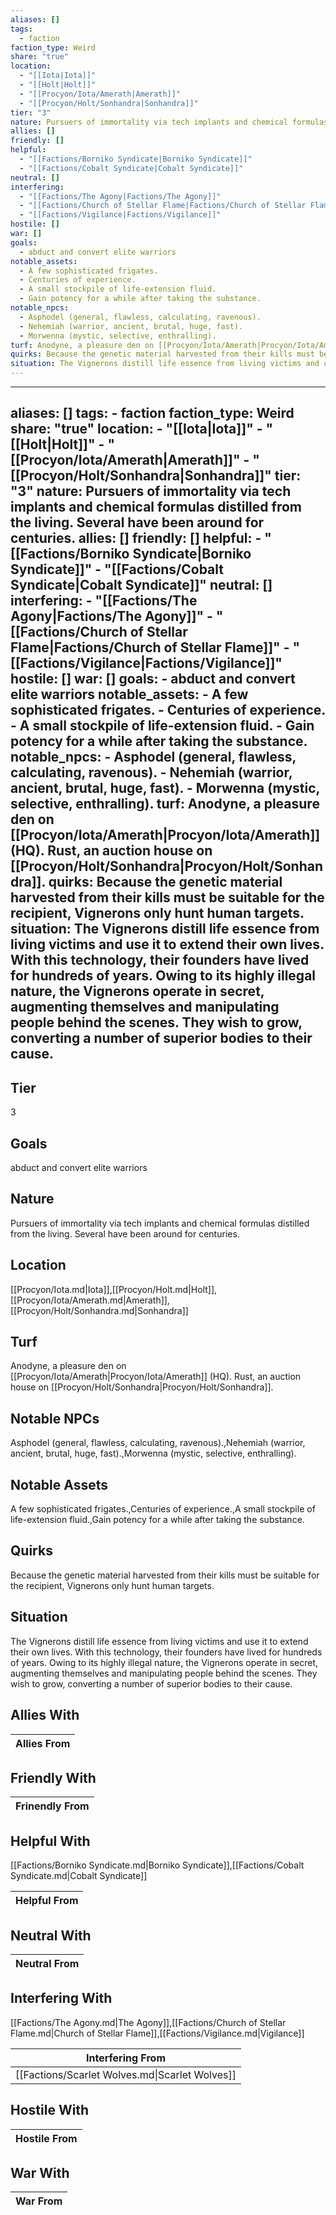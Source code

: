 ```yaml
---
aliases: []
tags:
  - faction
faction_type: Weird
share: "true"
location:
  - "[[Iota|Iota]]"
  - "[[Holt|Holt]]"
  - "[[Procyon/Iota/Amerath|Amerath]]"
  - "[[Procyon/Holt/Sonhandra|Sonhandra]]"
tier: "3"
nature: Pursuers of immortality via tech implants and chemical formulas distilled from the living. Several have been around for centuries.
allies: []
friendly: []
helpful:
  - "[[Factions/Borniko Syndicate|Borniko Syndicate]]"
  - "[[Factions/Cobalt Syndicate|Cobalt Syndicate]]"
neutral: []
interfering:
  - "[[Factions/The Agony|Factions/The Agony]]"
  - "[[Factions/Church of Stellar Flame|Factions/Church of Stellar Flame]]"
  - "[[Factions/Vigilance|Factions/Vigilance]]"
hostile: []
war: []
goals:
  - abduct and convert elite warriors
notable_assets:
  - A few sophisticated frigates.
  - Centuries of experience.
  - A small stockpile of life-extension fluid.
  - Gain potency for a while after taking the substance.
notable_npcs:
  - Asphodel (general, flawless, calculating, ravenous).
  - Nehemiah (warrior, ancient, brutal, huge, fast).
  - Morwenna (mystic, selective, enthralling).
turf: Anodyne, a pleasure den on [[Procyon/Iota/Amerath|Procyon/Iota/Amerath]] (HQ). Rust, an auction house on [[Procyon/Holt/Sonhandra|Procyon/Holt/Sonhandra]].
quirks: Because the genetic material harvested from their kills must be suitable for the recipient, Vignerons only hunt human targets.
situation: The Vignerons distill life essence from living victims and use it to extend their own lives. With this technology, their founders have lived for hundreds of years. Owing to its highly illegal nature, the Vignerons operate in secret, augmenting themselves and manipulating people behind the scenes. They wish to grow, converting a number of superior bodies to their cause.
---
```

---
aliases: []
tags:
    - faction
faction_type: Weird
share: "true"
location:
    - "[[Iota|Iota]]"
    - "[[Holt|Holt]]"
    - "[[Procyon/Iota/Amerath|Amerath]]"
    - "[[Procyon/Holt/Sonhandra|Sonhandra]]"
tier: "3"
nature: Pursuers of immortality via tech implants and chemical formulas distilled from the living. Several have been around for centuries.
allies: []
friendly: []
helpful:
    - "[[Factions/Borniko Syndicate|Borniko Syndicate]]"
    - "[[Factions/Cobalt Syndicate|Cobalt Syndicate]]"
neutral: []
interfering:
    - "[[Factions/The Agony|Factions/The Agony]]"
    - "[[Factions/Church of Stellar Flame|Factions/Church of Stellar Flame]]"
    - "[[Factions/Vigilance|Factions/Vigilance]]"
hostile: []
war: []
goals:
    - abduct and convert elite warriors
notable_assets:
    - A few sophisticated frigates.
    - Centuries of experience.
    - A small stockpile of life-extension fluid.
    - Gain potency for a while after taking the substance.
notable_npcs:
    - Asphodel (general, flawless, calculating, ravenous).
    - Nehemiah (warrior, ancient, brutal, huge, fast).
    - Morwenna (mystic, selective, enthralling).
turf: Anodyne, a pleasure den on [[Procyon/Iota/Amerath|Procyon/Iota/Amerath]] (HQ). Rust, an auction house on [[Procyon/Holt/Sonhandra|Procyon/Holt/Sonhandra]].
quirks: Because the genetic material harvested from their kills must be suitable for the recipient, Vignerons only hunt human targets.
situation: The Vignerons distill life essence from living victims and use it to extend their own lives. With this technology, their founders have lived for hundreds of years. Owing to its highly illegal nature, the Vignerons operate in secret, augmenting themselves and manipulating people behind the scenes. They wish to grow, converting a number of superior bodies to their cause.
---
## Tier

3

## Goals

abduct and convert elite warriors

## Nature

Pursuers of immortality via tech implants and chemical formulas distilled from the living. Several have been around for centuries.

## Location

[[Procyon/Iota.md|Iota]],[[Procyon/Holt.md|Holt]],[[Procyon/Iota/Amerath.md|Amerath]],[[Procyon/Holt/Sonhandra.md|Sonhandra]]

## Turf

Anodyne, a pleasure den on [[Procyon/Iota/Amerath|Procyon/Iota/Amerath]] (HQ). Rust, an auction house on [[Procyon/Holt/Sonhandra|Procyon/Holt/Sonhandra]].

## Notable NPCs

Asphodel (general, flawless, calculating, ravenous).,Nehemiah (warrior, ancient, brutal, huge, fast).,Morwenna (mystic, selective, enthralling).

## Notable Assets

A few sophisticated frigates.,Centuries of experience.,A small stockpile of life-extension fluid.,Gain potency for a while after taking the substance.

## Quirks

Because the genetic material harvested from their kills must be suitable for the recipient, Vignerons only hunt human targets.

## Situation

The Vignerons distill life essence from living victims and use it to extend their own lives. With this technology, their founders have lived for hundreds of years. Owing to its highly illegal nature, the Vignerons operate in secret, augmenting themselves and manipulating people behind the scenes. They wish to grow, converting a number of superior bodies to their cause.

## Allies With



| Allies From |
| ----------- |


## Friendly With



| Frinendly From |
| -------------- |


## Helpful With

[[Factions/Borniko Syndicate.md|Borniko Syndicate]],[[Factions/Cobalt Syndicate.md|Cobalt Syndicate]]

| Helpful From |
| ------------ |


## Neutral With




| Neutral From |
| ------------ |



## Interfering With

[[Factions/The Agony.md|The Agony]],[[Factions/Church of Stellar Flame.md|Church of Stellar Flame]],[[Factions/Vigilance.md|Vigilance]]


| Interfering From                               |
| ---------------------------------------------- |
| [[Factions/Scarlet Wolves.md\|Scarlet Wolves]] |



## Hostile With




| Hostile From |
| ------------ |



## War With



| War From |
| -------- |

